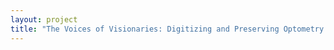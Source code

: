 ```yaml
--- 
layout: project 
title: "The Voices of Visionaries: Digitizing and Preserving Optometry’s Oral History" 
---
```



